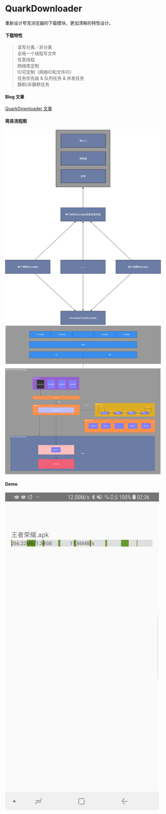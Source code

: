 # QuarkDownloader
重新设计夸克浏览器的下载模块，更加清晰的特性设计。

#### 下载特性 
>读写分离／非分离 </br>
>全局一个线程写文件</br>
>任意线程</br>
>网络库定制</br>
>IO可定制（网络IO和文件IO）</br>
>任务优先级 & 队列任务 & 并发任务 </br>
>静默/非静默任务</br>


#### Blog 文章

[QuarkDownloader 文章](http://wuzhonglian.com/2018/08/26/QuarkDownloader-%E8%AF%BB%E5%86%99%E5%88%86%E7%A6%BB%E8%AE%BE%E7%BD%AE%E5%8E%9F%E5%9E%8B/#more)

#### 简易流程图

![quarkdownloader](https://github.com/10045125/QuarkDownloader/blob/master/pic/callback.png "回调")
![quarkdownloader](https://github.com/10045125/QuarkDownloader/blob/master/pic/download.png "读写分离原理")

#### Demo

![quarkdownloader](https://github.com/10045125/QuarkDownloader/blob/master/pic/demo.jpg "Demo")
